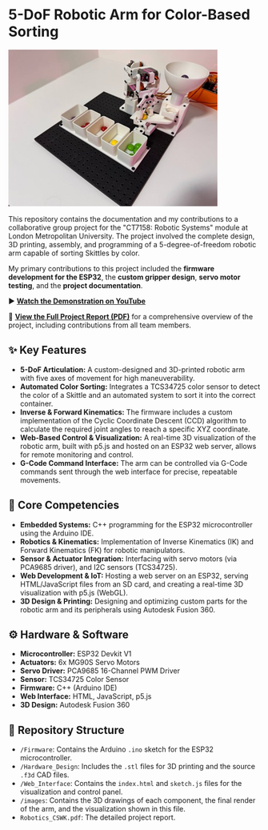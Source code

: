 # 5-DoF Robotic Arm for Color-Based Sorting

![3D Visualization of the Robotic Arm](images/5DoF_Robotic_Arm.jpg)

This repository contains the documentation and my contributions to a collaborative group project for the "CT7158: Robotic Systems" module at London Metropolitan University. The project involved the complete design, 3D printing, assembly, and programming of a 5-degree-of-freedom robotic arm capable of sorting Skittles by color.

My primary contributions to this project included the **firmware development for the ESP32**, the **custom gripper design**, **servo motor testing**, and the **project documentation**.

▶️ **[Watch the Demonstration on YouTube](https://youtu.be/oouUzXQNhF4?si=kfHoVpSnmO_adTAg)**

📄 **[View the Full Project Report (PDF)](5DoF_Robotic_Arm.pdf)** for a comprehensive overview of the project, including contributions from all team members.

## ✨ Key Features

* **5-DoF Articulation:** A custom-designed and 3D-printed robotic arm with five axes of movement for high maneuverability.
* **Automated Color Sorting:** Integrates a TCS34725 color sensor to detect the color of a Skittle and an automated system to sort it into the correct container.
* **Inverse & Forward Kinematics:** The firmware includes a custom implementation of the Cyclic Coordinate Descent (CCD) algorithm to calculate the required joint angles to reach a specific XYZ coordinate.
* **Web-Based Control & Visualization:** A real-time 3D visualization of the robotic arm, built with p5.js and hosted on an ESP32 web server, allows for remote monitoring and control.
* **G-Code Command Interface:** The arm can be controlled via G-Code commands sent through the web interface for precise, repeatable movements.

## 🚀 Core Competencies

* **Embedded Systems:** C++ programming for the ESP32 microcontroller using the Arduino IDE.
* **Robotics & Kinematics:** Implementation of Inverse Kinematics (IK) and Forward Kinematics (FK) for robotic manipulators.
* **Sensor & Actuator Integration:** Interfacing with servo motors (via PCA9685 driver), and I2C sensors (TCS34725).
* **Web Development & IoT:** Hosting a web server on an ESP32, serving HTML/JavaScript files from an SD card, and creating a real-time 3D visualization with p5.js (WebGL).
* **3D Design & Printing:** Designing and optimizing custom parts for the robotic arm and its peripherals using Autodesk Fusion 360.

## ⚙️ Hardware & Software

* **Microcontroller:** ESP32 Devkit V1
* **Actuators:** 6x MG90S Servo Motors
* **Servo Driver:** PCA9685 16-Channel PWM Driver
* **Sensor:** TCS34725 Color Sensor
* **Firmware:** C++ (Arduino IDE)
* **Web Interface:** HTML, JavaScript, p5.js
* **3D Design:** Autodesk Fusion 360

## 📁 Repository Structure

* `/Firmware`: Contains the Arduino `.ino` sketch for the ESP32 microcontroller.
* `/Hardware_Design`: Includes the `.stl` files for 3D printing and the source `.f3d` CAD files.
* `/Web_Interface`: Contains the `index.html` and `sketch.js` files for the visualization and control panel.
* `/images`: Contains the 3D drawings of each component, the final render of the arm, and the visualization shown in this file.
* `Robotics_CSWK.pdf`: The detailed project report.

